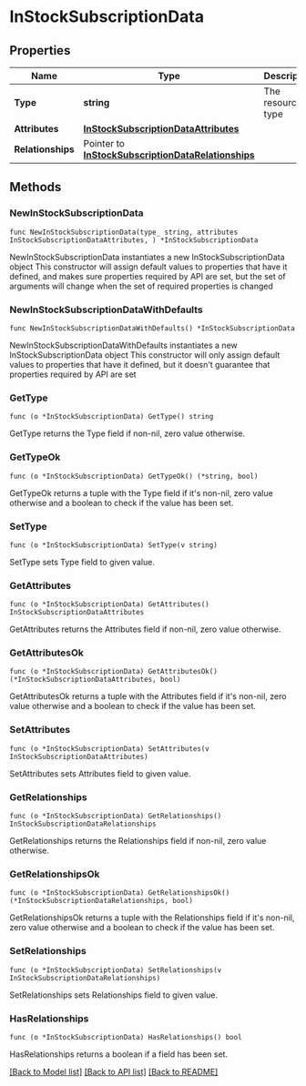 # InStockSubscriptionData

## Properties

Name | Type | Description | Notes
------------ | ------------- | ------------- | -------------
**Type** | **string** | The resource&#39;s type | 
**Attributes** | [**InStockSubscriptionDataAttributes**](InStockSubscriptionDataAttributes.md) |  | 
**Relationships** | Pointer to [**InStockSubscriptionDataRelationships**](InStockSubscriptionDataRelationships.md) |  | [optional] 

## Methods

### NewInStockSubscriptionData

`func NewInStockSubscriptionData(type_ string, attributes InStockSubscriptionDataAttributes, ) *InStockSubscriptionData`

NewInStockSubscriptionData instantiates a new InStockSubscriptionData object
This constructor will assign default values to properties that have it defined,
and makes sure properties required by API are set, but the set of arguments
will change when the set of required properties is changed

### NewInStockSubscriptionDataWithDefaults

`func NewInStockSubscriptionDataWithDefaults() *InStockSubscriptionData`

NewInStockSubscriptionDataWithDefaults instantiates a new InStockSubscriptionData object
This constructor will only assign default values to properties that have it defined,
but it doesn't guarantee that properties required by API are set

### GetType

`func (o *InStockSubscriptionData) GetType() string`

GetType returns the Type field if non-nil, zero value otherwise.

### GetTypeOk

`func (o *InStockSubscriptionData) GetTypeOk() (*string, bool)`

GetTypeOk returns a tuple with the Type field if it's non-nil, zero value otherwise
and a boolean to check if the value has been set.

### SetType

`func (o *InStockSubscriptionData) SetType(v string)`

SetType sets Type field to given value.


### GetAttributes

`func (o *InStockSubscriptionData) GetAttributes() InStockSubscriptionDataAttributes`

GetAttributes returns the Attributes field if non-nil, zero value otherwise.

### GetAttributesOk

`func (o *InStockSubscriptionData) GetAttributesOk() (*InStockSubscriptionDataAttributes, bool)`

GetAttributesOk returns a tuple with the Attributes field if it's non-nil, zero value otherwise
and a boolean to check if the value has been set.

### SetAttributes

`func (o *InStockSubscriptionData) SetAttributes(v InStockSubscriptionDataAttributes)`

SetAttributes sets Attributes field to given value.


### GetRelationships

`func (o *InStockSubscriptionData) GetRelationships() InStockSubscriptionDataRelationships`

GetRelationships returns the Relationships field if non-nil, zero value otherwise.

### GetRelationshipsOk

`func (o *InStockSubscriptionData) GetRelationshipsOk() (*InStockSubscriptionDataRelationships, bool)`

GetRelationshipsOk returns a tuple with the Relationships field if it's non-nil, zero value otherwise
and a boolean to check if the value has been set.

### SetRelationships

`func (o *InStockSubscriptionData) SetRelationships(v InStockSubscriptionDataRelationships)`

SetRelationships sets Relationships field to given value.

### HasRelationships

`func (o *InStockSubscriptionData) HasRelationships() bool`

HasRelationships returns a boolean if a field has been set.


[[Back to Model list]](../README.md#documentation-for-models) [[Back to API list]](../README.md#documentation-for-api-endpoints) [[Back to README]](../README.md)


